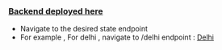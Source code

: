 ### [Backend deployed here](https://weather-api-29yn.onrender.com)
- Navigate to the desired state endpoint
- For example , For delhi , navigate to /delhi endpoint : [Delhi](https://weather-api-29yn.onrender.com/delhi)